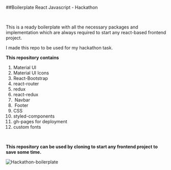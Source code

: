 ##Boilerplate React Javascript - Hackathon

<p><br></p>
<p>This is a ready boilerplate with all the necessary packages and implementation which are always required to start any react-based frontend project.&nbsp;</p>
<p>I made this repo to be used for my hackathon task.&nbsp;</p>
<p><strong>This repository contains</strong></p>
<ol>
    <li>Material UI</li>
    <li>Material UI Icons</li>
    <li>React-Bootstrap</li>
    <li>react-router</li>
    <li>redux</li>
    <li>react-redux</li>
    <li>&nbsp;Navbar</li>
    <li>&nbsp;Footer</li>
    <li>CSS</li>
    <li>styled-components</li>
    <li>gh-pages for deployment</li>
    <li>custom fonts</li>
</ol>
<p><br></p>
<p><strong>This repository can be used by cloning to start any frontend project to save some time.</strong></p>

![Hackathon-boilerplate](https://user-images.githubusercontent.com/54082156/182902574-402b033c-9fce-4d80-9dfe-422b406b689e.png)
